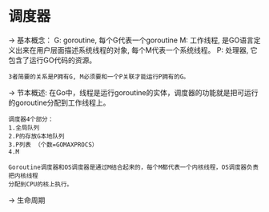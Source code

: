 # 调度器 # 

-> 基本概念：
	G: goroutine, 每个G代表一个goroutine
	M: 工作线程, 是GO语言定义出来在用户层面描述系统线程的对象, 每个M代表一个系统线程。
	P: 处理器, 它包含了运行GO代码的资源。

	3者简要的关系是P拥有G, M必须要和一个P关联才能运行P拥有的G。

-> 节本概述:
	在Go中，线程是运行goroutine的实体，调度器的功能就是把可运行的goroutine分配到工作线程上。

	调度器4个部分：
	1.全局队列
	2.P的存放G本地队列
	3.P列表 （个数=GOMAXPROCS）
	4.M

	Goroutine调度器和OS调度器是通过M结合起来的，每个M都代表一个内核线程，OS调度器负责把内核线程
	分配到CPU的核上执行。

-> 生命周期

